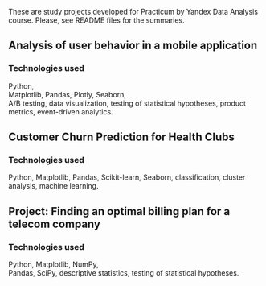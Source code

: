 These are study projects developed for Practicum by Yandex Data Analysis course.
Please, see README files for the summaries.

## Analysis of user behavior in a mobile application

### Technologies used

Python,  
Matplotlib, 
Pandas, 
Plotly, 
Seaborn,  
A/B testing, 
data visualization, 
testing of statistical hypotheses, 
product metrics, 
event-driven analytics.

## Customer Churn Prediction for Health Clubs

### Technologies used
Python, 
Matplotlib, 
Pandas, 
Scikit-learn, 
Seaborn, 
classification, 
cluster analysis, 
machine learning.

## Project: Finding an optimal billing plan for a telecom company 

### Technologies used 
Python, 
Matplotlib, 
NumPy,  
Pandas, 
SciPy, 
descriptive statistics, 
testing of statistical hypotheses.


